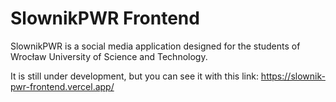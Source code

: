 # SlownikPWR Frontend

SlownikPWR is a social media application designed for the students of Wrocław University of Science and Technology.

It is still under development, but you can see it with this link: https://slownik-pwr-frontend.vercel.app/
